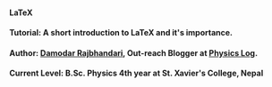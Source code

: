 #### LaTeX
#### Tutorial: A short introduction to LaTeX and it's importance.
#### Author: [Damodar Rajbhandari](mailto:dphysicslog@gmail.com), Out-reach Blogger at [Physics Log](http://www.physicslog.com/).
#### Current Level: B.Sc. Physics 4th year at St. Xavier's College, Nepal
